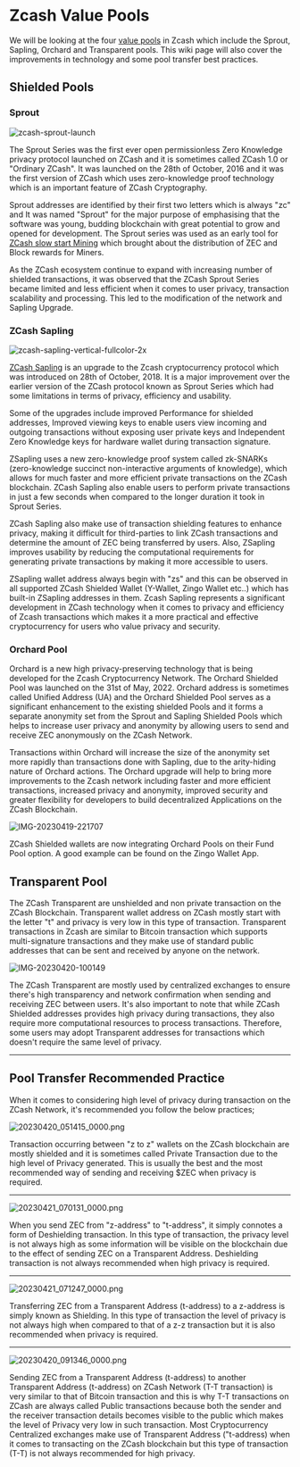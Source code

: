 # Zcash Value Pools

We will be looking at the four [value pools](https://zcash.readthedocs.io/en/latest/rtd_pages/addresses.html) in Zcash which include the Sprout, Sapling, Orchard and Transparent pools. This wiki page will also cover the improvements in technology and some pool transfer best practices.


## Shielded Pools

### Sprout


![zcash-sprout-launch](https://user-images.githubusercontent.com/81990132/233535478-a84724d7-cb0e-4ad8-bfcc-499f665fba24.png)


The Sprout Series was the first ever open permissionless Zero Knowledge privacy protocol launched on ZCash and it is sometimes called ZCash 1.0 or "Ordinary ZCash". It was launched on the 28th of October, 2016 and it was the first version of ZCash which uses zero-knowledge proof technology which is an important feature of ZCash Cryptography. 


Sprout addresses are identified by their first two letters which is always "zc" and It was named "Sprout" for the major purpose of emphasising that the software was young, budding blockchain with great potential to grow and  opened for development. The Sprout series was used as an early tool for [ZCash slow start Mining](https://electriccoin.co/blog/slow-start-and-mining-ecosystem/) which brought about the distribution of ZEC and Block rewards for Miners. 

As the ZCash ecosystem continue  to expand with increasing number of shielded transactions, it was observed that the ZCash Sprout Series became limited and less efficient when it comes to user privacy, transaction scalability and processing. This led to the modification of the network and Sapling Upgrade. 


### ZCash Sapling

![zcash-sapling-vertical-fullcolor-2x](https://user-images.githubusercontent.com/81990132/233535552-f04b727e-078f-483a-8fbc-1628486be0c8.png)

[ZCash Sapling](https://z.cash/upgrade/sapling) is an upgrade to the Zcash cryptocurrency protocol which was introduced on 28th of October, 2018. It is a major improvement over the earlier version of the ZCash protocol known as Sprout Series which had some limitations in terms of privacy, efficiency and usability. 

Some of the upgrades include improved Performance for shielded addresses, Improved viewing keys to enable users view incoming and outgoing transactions without exposing user private keys and Independent Zero Knowledge keys for hardware wallet during transaction signature. 

ZSapling uses a new zero-knowledge proof system called zk-SNARKs (zero-knowledge succinct non-interactive arguments of knowledge), which allows for much faster and more efficient private transactions on the ZCash blockchain. ZCash Sapling also enable users to perform private transactions in just a few seconds when compared to the longer duration it took in Sprout Series. 

ZCash Sapling also make use of transaction shielding features to enhance privacy, making it difficult for third-parties to link ZCash transactions and determine the amount of ZEC being transferred by users. Also, ZSapling improves usability by reducing the computational requirements for generating private transactions by making it more accessible to users.

ZSapling wallet address always begin with "zs" and this can be observed in all supported ZCash Shielded Wallet (Y-Wallet, Zingo Wallet etc..) which has built-in ZSapling addresses in them. Zcash Sapling represents a significant development in ZCash technology when it comes to privacy and efficiency of Zcash transactions which makes it a more practical and effective cryptocurrency for users who value privacy and security.

### Orchard Pool
Orchard is a new high privacy-preserving technology that is being developed for the Zcash Cryptocurrency Network. The Orchard Shielded Pool was launched on the 31st of May, 2022. Orchard address is sometimes called Unified Address (UA) and the Orchard Shielded Pool serves as a significant enhancement to the existing shielded Pools and it forms a separate anonymity set from the Sprout and Sapling Shielded Pools which helps to increase user privacy and anonymity by allowing users to send and receive ZEC anonymously on the ZCash Network. 

Transactions within Orchard will increase the size of the anonymity set more rapidly than transactions done with Sapling, due to the arity-hiding nature of Orchard actions. The Orchard upgrade will help to bring more improvements to the Zcash network including faster and more efficient transactions, increased privacy and anonymity, improved security and greater flexibility for developers to build decentralized Applications on the ZCash Blockchain. 

![IMG-20230419-221707](https://user-images.githubusercontent.com/81990132/233535609-6bf85926-567d-42ff-8b3f-9123afe98f65.jpg)

ZCash Shielded wallets are now integrating Orchard Pools on their Fund Pool option. A good example can be found on the Zingo Wallet App. 


## Transparent Pool

The ZCash Transparent are unshielded and non private transaction on the ZCash Blockchain. Transparent wallet address on ZCash mostly start with the letter "t" and privacy is very low in this type of transaction. Transparent transactions in Zcash are similar to Bitcoin transaction which supports multi-signature transactions and they make use of  standard public addresses that can be sent and received by anyone on the network.


![IMG-20230420-100149](https://user-images.githubusercontent.com/81990132/233535663-bc536044-2537-41b2-9acb-69b3613e9ab6.jpg)

The ZCash Transparent are mostly used by centralized exchanges to ensure there's high transparency and network confirmation when sending and receiving ZEC between users. It's also important to note that while ZCash Shielded addresses provides high privacy during transactions, they also require more computational resources to process transactions. Therefore, some users may adopt Transparent addresses for transactions which doesn't require the same level of privacy.

---
### 

## Pool Transfer Recommended Practice
When it comes to considering high level of privacy during transaction on the ZCash Network, it's recommended you follow the below practices;

![20230420_051415_0000.png](https://user-images.githubusercontent.com/38798812/233546739-e9076b2d-bcb5-40a1-96a8-25284dff0786.png)

Transaction occurring between "z to z" wallets on the ZCash blockchain are mostly shielded and it is sometimes called Private Transaction due to the high level of Privacy generated. This is usually the best and the most recommended way of sending and receiving $ZEC when privacy is required. 

---
![20230421_070131_0000.png](https://user-images.githubusercontent.com/38798812/233552931-d69f4ef3-b065-4d61-8e6b-adbc2edc4d70.png)

When you send ZEC from "z-address" to "t-address", it simply connotes a form of Deshielding transaction. In this type of transaction, the privacy level is not always high as some information will be visible on the blockchain due to the effect of sending ZEC on a Transparent Address. Deshielding transaction is not always recommended when high privacy is required. 

---

![20230421_071247_0000.png](https://user-images.githubusercontent.com/38798812/233555082-455fbcbd-c685-4c1d-91f2-2d911e6a6273.png)

Transferring ZEC from a Transparent Address (t-address) to a z-address is simply known as Shielding. In this type of transaction the level of privacy is not always high when compared to that of a z-z transaction but it is also recommended when privacy is required. 



---

![20230420_091346_0000.png](https://user-images.githubusercontent.com/38798812/233546890-5580a7b9-e8c5-4e2c-a248-3f6338bbe0d1.png)

Sending ZEC from a Transparent Address (t-address) to another Transparent Address (t-address) on ZCash Network (T-T transaction) is very similar to that of Bitcoin transaction and this is why T-T transactions on ZCash are always called Public transactions because both the sender and the receiver transaction details becomes visible to the public which makes the level of Privacy very low in such transaction. Most Cryptocurrency Centralized exchanges make use of Transparent Address ("t-address) when it comes to transacting on the ZCash blockchain but this type of transaction (T-T) is not always recommended for high privacy. 





















